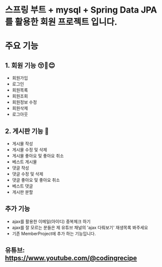 # 스프링 부트 + mysql + Spring Data JPA를 활용한 회원 프로젝트 입니다. 
# 주요 기능 
## 1. 회원 기능 😚🤝😊
- 회원가입
- 로그인
- 회원목록
- 회원조회
- 회원정보 수정
- 회원삭제
- 로그아웃
  
## 2. 게시판 기능 📝
- 게시물 작성
- 게시물 수정 및 삭제
- 게시물 좋아요 및 좋아요 취소
- 베스트 게시물
- 댓글 작성
- 댓글 수정 및 삭제
- 댓글 좋아요 및 좋아요 취소
- 베스트 댓글
- 게시판 분할
  
## 추가 기능 
- ajax를 활용한 이메일(아이디) 중복체크 하기 
- ajax를 잘 모르는 분들은 제 유튜브 채널의 'ajax 다뤄보기' 재생목록 봐주세요
- 기존 MemberProject에 추가 하는 기능입니다. 












## 유튜브: https://www.youtube.com/@codingrecipe
